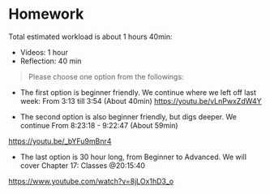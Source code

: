 # Homework

Total estimated workload is  about 1 hours 40min: 

- Videos: 1 hour
- Reflection: 40 min

> Please choose one option from the followings:

- The first option is beginner friendly. We continue where we left off last week: From  3:13 till 3:54 (About 40min)
https://youtu.be/vLnPwxZdW4Y
 
- The second  option is also beginner friendly, but digs deeper. We continue From 8:23:18 - 9:22:47 (About 59min)

https://youtu.be/_bYFu9mBnr4
 
- The last option is 30 hour long, from Beginner to Advanced. 
We will cover  Chapter 17: Classes @20:15:40

https://www.youtube.com/watch?v=8jLOx1hD3_o


